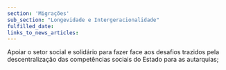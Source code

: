 ```yaml
---
section: 'Migrações'
sub_section: "Longevidade e Intergeracionalidade"
fulfilled_date:
links_to_news_articles:
---
```


Apoiar o setor social e solidário para fazer face aos desafios trazidos pela descentralização das competências sociais do Estado para as autarquias;